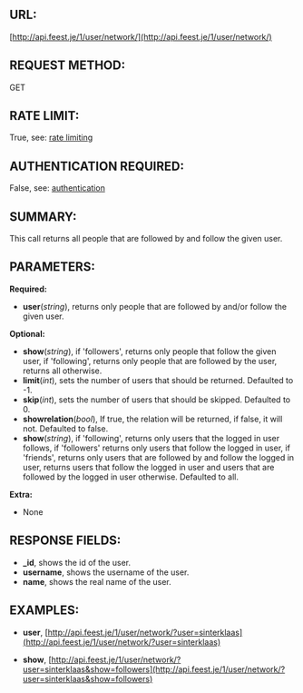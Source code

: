 URL:
----
[http://api.feest.je/1/user/network/](http://api.feest.je/1/user/network/)

REQUEST METHOD:
---------------
GET

RATE LIMIT:
-----------
True, see: [rate limiting](parts/rate-limiting.md)

AUTHENTICATION REQUIRED:
------------------------
False, see: [authentication](parts/authentication.md)

SUMMARY:
--------
This call returns all people that are followed by and follow the given user.

PARAMETERS:
-----------

**Required:**

 - **user**(*string*), returns only people that are followed by and/or follow the given user.
 
**Optional:**

 - **show**(*string*), if 'followers', returns only people that follow the given user, if 'following', returns only people that are followed by the user, returns all otherwise.
 - **limit**(*int*), sets the number of users that should be returned. Defaulted to -1.
 - **skip**(*int*), sets the number of users that should be skipped. Defaulted to 0.
 - **showrelation**(*bool*), If true, the relation will be returned, if false, it will not. Defaulted to false.
 - **show**(*string*), if 'following', returns only users that the logged in user follows, if 'followers' returns only users that follow the logged in user, if 'friends', returns only users that are followed by and follow the logged in user, returns users that follow the logged in user and users that are followed by the logged in user otherwise. Defaulted to all.

**Extra:**

 - None

RESPONSE FIELDS:
----------------
 - **_id**, shows the id of the user.
 - **username**, shows the username of the user.
 - **name**, shows the real name of the user.

EXAMPLES:
---------
- **user**, [http://api.feest.je/1/user/network/?user=sinterklaas](http://api.feest.je/1/user/network/?user=sinterklaas)

- **show**, [http://api.feest.je/1/user/network/?user=sinterklaas&show=followers](http://api.feest.je/1/user/network/?user=sinterklaas&show=followers)